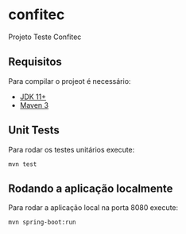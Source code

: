 # confitec
Projeto Teste Confitec

## Requisitos

Para compilar o projeot é necessário:

- [JDK 11+](https://www.oracle.com/br/java/technologies/javase/jdk11-archive-downloads.html)
- [Maven 3](https://maven.apache.org)

## Unit Tests

Para rodar os testes unitários execute:

```shell
mvn test
```

## Rodando a aplicação localmente

Para rodar a aplicação local na porta 8080 execute:

```shell
mvn spring-boot:run
```
